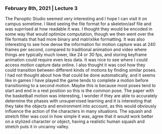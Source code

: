 ### February 8th, 2021 | Lecture 3
The Panoptic Studio seemed very interesting and I hope I can visit it on campus sometime. I liked seeing the file format for a skeleton/asf file and was suprrised at how readable it was. I thought they would be encoded in some way that would optimize computation, though we then went over the file formats that had more binary and matrixlike formatting. It was also interesting to see how dense the information for motion capture was at 240 frames per second, compared to traditional animation and video where things are typically much lower, like 24 or 30 fps, and storing keyframe animation could require even less data. It was nice to see where I could access motion capture data online. I also thought it was cool how they could transition between different kinds of motions by finding similar poses. I had not thought about how that could be done automatically, and it seems like in games I have played the game tends to complete a motion before transitioning to a second motion. Maybe this is because most poses tend to start and end in a rest position so this is the common pose. The paper with the basketball motion was interesting, I wonder if they are able to accurately determine the phases with unsupervised learning and it is interesting that they take the objects and environment into account, as this would obviously influence the action of the characters in many situations. The squash and stretch filter was cool in how simple it was, agree that it would work better on a stylized character or object, having a realistic human squash and stretch puts it in uncanny valley. 
